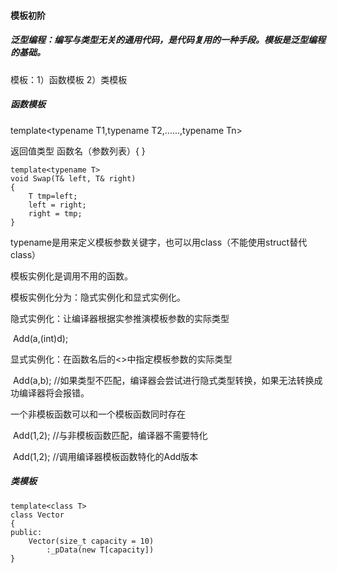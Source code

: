 #### 模板初阶

##### 泛型编程：编写与类型无关的通用代码，是代码复用的一种手段。模板是泛型编程的基础。

模板：1）函数模板             2）类模板

##### 函数模板

template<typename T1,typename T2,......,typename Tn>

返回值类型     函数名（参数列表）{ }

```
template<typename T>
void Swap(T& left, T& right)
{
	T tmp=left;
	left = right;
	right = tmp;
}
```

typename是用来定义模板参数关键字，也可以用class（不能使用struct替代class）

模板实例化是调用不用的函数。

模板实例化分为：隐式实例化和显式实例化。

隐式实例化：让编译器根据实参推演模板参数的实际类型

​		Add(a,(int)d);

显式实例化：在函数名后的<>中指定模板参数的实际类型

​		Add<int>(a,b);   //如果类型不匹配，编译器会尝试进行隐式类型转换，如果无法转换成功编译器将会报错。

一个非模板函数可以和一个模板函数同时存在

​	Add(1,2);                     //与非模板函数匹配，编译器不需要特化

​	Add<int>(1,2);          //调用编译器模板函数特化的Add版本

##### 类模板

```
template<class T>
class Vector
{
public:
	Vector(size_t capacity = 10)
		:_pData(new T[capacity])
}


```

